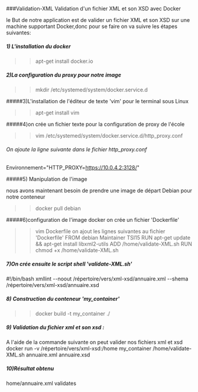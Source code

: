 ###Validation-XML
Validation d'un fichier XML et son XSD avec Docker

le But de notre application est de valider un fichier XML et son XSD sur une machine 
supportant Docker,donc pour se faire on va suivre les étapes suivantes:
##### 1) L'installation du docker
>>apt-get install docker.io

##### 2)La configuration du proxy pour notre image
>>mkdir /etc/systemed/system/docker.service.d

#####3)L'installation de l'éditeur de texte 'vim' pour le terminal sous Linux
>>apt-get install vim

#####4)on crée un fichier texte pour la configuration de proxy de l'école
>>vim /etc/systemed/system/docker.service.d/http_proxy.conf
###### On ajoute la ligne suivante dans le fichier http_proxy.conf
Environnement="HTTP_PROXY=https://10.0.4.2:3128/"

#####5) Manipulation de l'image

nous avons maintenant besoin de prendre une image de départ Debian pour notre conteneur 

>>docker pull debian

#####6)configuration de l'image docker
on crée un fichier 'Dockerfile'
>>vim Dockerfile
on ajout les lignes suivantes au fichier 'Dockerfile'
FROM debian
Maintainer TSI15
RUN apt-get update && apt-get install libxml2-utils
ADD /home/validate-XML.sh
RUN chmod +x /home/validate-XML.sh

##### 7)On crée ensuite le script shell 'validate-XML.sh'
 #!/bin/bash
xmllint --noout /répertoire/vers/xml-xsd/annuaire.xml --shema /répertoire/vers/xml-xsd/annuaire.xsd

##### 8) Construction du conteneur 'my_container'
>>docker build -t my_container ./

##### 9) Validation du fichier xml et son xsd :
A l'aide de la commande suivante on peut valider nos fichiers xml et xsd 
docker run -v /répertoire/vers/xml-xsd:/home my_container /home/validate-XML.sh annuaire.xml annuaire.xsd

##### 10)Résultat obtenu

home/annuaire.xml validates

